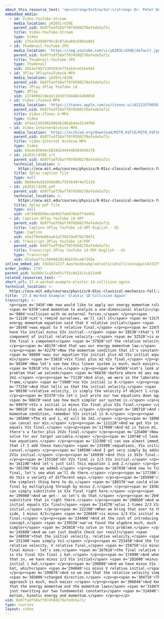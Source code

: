 ```yaml
---
about_this_resource_text: '<p><strong>Instructor:</strong> Dr. Peter Dourmashkin</p>'
embedded_media:
  - id: Video-YouTube-Stream
    media_location: yA203Lrd39E
    parent_uid: 6b07fadf58aff074580270afede5a71c
    title: Video-YouTube-Stream
    type: Video
    uid: 175a7648d0795c8c87aba8dc6983a881
  - id: Thumbnail-YouTube-JPG
    media_location: 'https://img.youtube.com/vi/yA203Lrd39E/default.jpg'
    parent_uid: 6b07fadf58aff074580270afede5a71c
    title: Thumbnail-YouTube-JPG
    type: Thumbnail
    uid: 1b51ef4b71301043e77ea54ceb1be942
  - id: 3Play-3PlayYouTubeid-MP4
    media_location: yA203Lrd39E
    parent_uid: 6b07fadf58aff074580270afede5a71c
    title: 3Play-3Play YouTube id
    type: 3Play
    uid: 13740982c8ea511b56f2d44bb14b0050
  - id: Video-iTunesU-MP4
    media_location: 'https://itunes.apple.com/us/itunes-u/id1223579658'
    parent_uid: 6b07fadf58aff074580270afede5a71c
    title: Video-iTunes U-MP4
    type: Video
    uid: af4a11592802406db186abdaa3134f68
  - id: Video-InternetArchive-MP4
    media_location: 'https://archive.org/download/MIT8.01F16/MIT8_01F16_L27v04_360p.mp4'
    parent_uid: 6b07fadf58aff074580270afede5a71c
    title: Video-Internet Archive-MP4
    type: Video
    uid: 69a4c850e6cb819d244444b5840361f0
  - id: yA203Lrd39E.srt
    parent_uid: 6b07fadf58aff074580270afede5a71c
    technical_location: >-
      https://ocw.mit.edu/courses/physics/8-01sc-classical-mechanics-fall-2016/week-9-collision-theory/27.4-worked-example-elastic-1d-collision-again/27.4-worked-example-elastic-1d-collision-again/yA203Lrd39E.srt
    title: 3play caption file
    type: null
    uid: 8b69d4a563345b00cf5936d9f4ef212d
  - id: yA203Lrd39E.pdf
    parent_uid: 6b07fadf58aff074580270afede5a71c
    technical_location: >-
      https://ocw.mit.edu/courses/physics/8-01sc-classical-mechanics-fall-2016/week-9-collision-theory/27.4-worked-example-elastic-1d-collision-again/27.4-worked-example-elastic-1d-collision-again/yA203Lrd39E.pdf
    title: 3play pdf file
    type: null
    uid: c4734b8b98ecde9d1fab678ebffda4b5
  - id: Caption-3Play YouTube id-SRT
    parent_uid: 6b07fadf58aff074580270afede5a71c
    title: Caption-3Play YouTube id-SRT-English - US
    type: Caption
    uid: e5e279e4e06aa61af2b529a878a78d71
  - id: Transcript-3Play YouTube id-PDF
    parent_uid: 6b07fadf58aff074580270afede5a71c
    title: Transcript-3Play YouTube id-PDF-English - US
    type: Transcript
    uid: 83a2aa77cc504882914bb193ce67393e
inline_embed_id: 3345631227.4workedexampleelastic1dcollisionagain6332795
order_index: 1747
parent_uid: bad89c1ca93e051f55c042311c822a90
related_resources_text: ''
short_url: 27.4-worked-example-elastic-1d-collision-again
technical_location: >-
  https://ocw.mit.edu/courses/physics/8-01sc-classical-mechanics-fall-2016/week-9-collision-theory/27.4-worked-example-elastic-1d-collision-again/27.4-worked-example-elastic-1d-collision-again
title: '27.4 Worked Example: Elastic 1D Collision Again'
transcript: >-
  <p><span m='3450'>We now would like to apply our energy momentum rule</span>
  <span m='6330'>and momentum to analyze a one-dimensional elastic</span> <span
  m='9804'>collision with no external forces.</span> </p><p><span
  m='11220'>Let's remind ourselves, we'll call it</span> <span m='13170'>the
  energy momentum equation said that V relative initial</span> <span
  m='20340'>was equal to V relative final.</span> </p><p><span m='22470'>So we
  have V1x initial minus V2x initial--</span> <span m='28530'>that's the x
  component of initial relative velocity--</span> <span m='32520'>is equal to
  the final x component</span> <span m='37920'>of the relative velocity.</span>
  </p><p><span m='40170'>And that was our energy momentum law.</span>
  </p><p><span m='42270'>Now the momentum condition that it's constant</span>
  <span m='46080'>was our equation V1x initial plus m2 V2x initial equals
  m1</span> <span m='53810'>V1x final plus m2 V2x final.</span> </p><p><span
  m='60300'>Now let's see how this linear system is much, much easier</span>
  <span m='63810'>to solve.</span> </p><p><span m='64569'>Let's look at the same
  problem that we solved</span> <span m='66630'>before where m2 was equal
  2m1.</span> </p><p><span m='71130'>And also, we were in the laboratory
  frame,</span> <span m='73900'>so V2x initial is 0.</span> </p><p><span
  m='77250'>And that tells us that the initial velocity,</span> <span
  m='80190'>relative velocity, is simply the velocity of object 1.</span>
  </p><p><span m='83370'>So let's just write our two equations down again</span>
  <span m='86670'>and see how much simpler our system is.</span> </p><p><span
  m='89970'>V1x x initial is minus V1x final plus V2x final.</span> </p><p><span
  m='98610'>So we have minus plus.</span> </p><p><span m='100710'>And our
  momentum condition, remember V2x initial is 0.</span> </p><p><span
  m='105000'>The m1 and 1, m2 will be 2m1.</span> </p><p><span m='109080'>So we
  can cancel our m1s.</span> </p><p><span m='111120'>And we get V1x initial
  equals V1x final.</span> </p><p><span m='117600'>And m2 is twice m1, so
  there's a factor plus 2V2x final.</span> </p><p><span m='126400'>Now I want to
  solve for our target variable.</span> </p><p><span m='130740'>I look at these
  two equations.</span> </p><p><span m='132300'>I can see almost immediately
  that if I add these two</span> <span m='135990'>equations, V1x initial will
  cancel.</span> </p><p><span m='140590'>And I get very simply by adding, we get
  2V1x initial.</span> </p><p><span m='149930'>And this is 3V2x final.</span>
  </p><p><span m='155160'>Or V2x final is 2/3 V1x initial.</span> </p><p><span
  m='161190'>And let's just call this equation 1 and 2.</span> </p><p><span
  m='165390'>So we added.</span> </p><p><span m='167430'>And now to find V1x
  final, let's see what we'll do there.</span> </p><p><span m='177390'>So we can
  do this a variety of different ways.</span> </p><p><span m='185990'>I think
  the simplest thing here to do,</span> <span m='189370'>we could eliminate V2x
  final by multiplying through by minus 2.</span> </p><p><span m='193630'>Or we
  can simply substitute in V2x final right here.</span> </p><p><span
  m='199900'>And we get-- so let's do that.</span> </p><p><span m='204970'>Let's
  substitute that in right there.</span> </p><p><span m='208660'>And we get V1x
  initial equals V1x final</span> <span m='214270'>plus 2 times 2/3 V1x
  initial.</span> </p><p><span m='222100'>When we bring that over to the other
  side, 1 minus 4/3</span> <span m='226040'>is minus 1/3 V1x initial equals V1x
  final.</span> </p><p><span m='234400'>And at the cost of introducing a new
  concept,</span> <span m='239550'>we've found the algebra much, much
  simpler</span> <span m='243010'>to solve in this problem.</span> </p><p><span
  m='245600'>And we can just double check our result</span> <span
  m='248050'>that the initial velocity, relative velocity,</span> <span
  m='251380'>was simply Vx1.</span> </p><p><span m='253450'>And the final
  relative velocity, V relative final,</span> <span m='259750'>is minus V1x
  final minus-- let's see,</span> <span m='267610'>the final relative velocity
  is V1x final V2x final i hat.</span> </p><p><span m='274990'>And when we put
  that in, we have minus 1/3 V1x initial</span> <span m='282600'>minus 2/3 V1x
  initial i hat.</span> </p><p><span m='290800'>And we have minus V1x initial i
  hat, which</span> <span m='294840'>is minus V relative initial.</span>
  </p><p><span m='299070'>And so we see that the relative velocity simply</span>
  <span m='303000'>changed direction.</span> </p><p><span m='304710'>This
  approach is much, much easier.</span> </p><p><span m='306840'>And keep in mind
  that the energy momentum and the momentum laws</span> <span m='310470'>are
  just rewriting our two fundamental constants</span> <span m='314940'>of
  motion, kinetic energy and momentum.</span> </p><p></p>
uid: 6b07fadf58aff074580270afede5a71c
type: courses
layout: video
---
```

